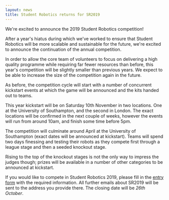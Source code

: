```yaml
---
layout: news
title: Student Robotics returns for SR2019
---
```


We're excited to announce the 2019 Student Robotics competition!

After a year's hiatus during which we've worked to ensure that Student Robotics
will be more scalable and sustainable for the future, we're excited to announce
the continuation of the annual competition.

In order to allow the core team of volunteers to focus on delivering a high
quality programme while requiring far fewer resources than before, this year's
competition will be slightly smaller than previous years. We expect to be able
to increase the size of the competition again in the future.

As before, the competition cycle will start with a number of concurrent
kickstart events at which the game will be announced and the kits handed out to
teams.

This year kickstart will be on Saturday 10th November in two locations. One at
the University of Southampton, and the second in London. The exact locations
will be confirmed in the next couple of weeks, however the events will run from
around 10am, and finish some time before 5pm.

The competition will culminate around April at the University of Southampton
(exact dates will be announced at kickstart). Teams will spend two days
finessing and testing their robots as they compete first through a league stage
and then a seeded knockout stage.

Rising to the top of the knockout stages is not the only way to impress the
judges though; prizes will be available in a number of other categories to be
announced at kickstart.

If you would like to compete in Student Robotics 2019, please fill in the
[entry form][entry-form] with the required information. All further emails about
SR2019 will be sent to the address you provide there. The closing date will be
*26th October*.

[entry-form]: TODO
